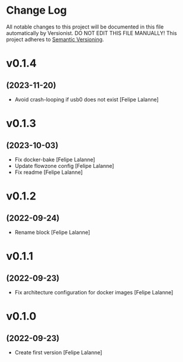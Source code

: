 # Change Log

All notable changes to this project will be documented in this file
automatically by Versionist. DO NOT EDIT THIS FILE MANUALLY!
This project adheres to [Semantic Versioning](http://semver.org/).

# v0.1.4
## (2023-11-20)

* Avoid crash-looping if usb0 does not exist [Felipe Lalanne]

# v0.1.3
## (2023-10-03)

* Fix docker-bake [Felipe Lalanne]
* Update flowzone config [Felipe Lalanne]
* Fix readme [Felipe Lalanne]

# v0.1.2
## (2022-09-24)

* Rename block [Felipe Lalanne]

# v0.1.1
## (2022-09-23)

* Fix architecture configuration for docker images [Felipe Lalanne]

# v0.1.0
## (2022-09-23)

* Create first version [Felipe Lalanne]
